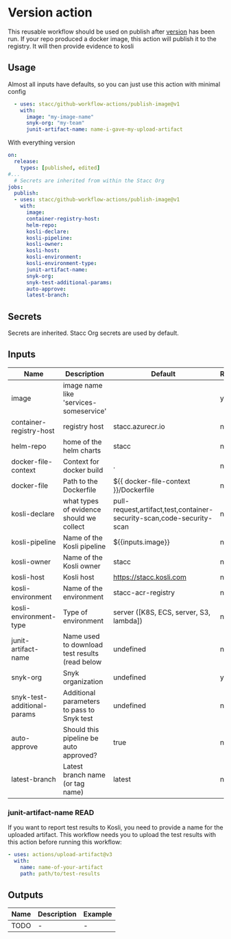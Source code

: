 # Version action
This reusable workflow should be used on publish after [version](./version.md) has been run. If your repo produced a docker image, this action will publish it to the registry.
It will then provide evidence to kosli

## Usage
Almost all inputs have defaults, so you can just use this action with minimal config
```yaml
  - uses: stacc/github-workflow-actions/publish-image@v1
    with:
      image: "my-image-name"
      snyk-org: "my-team"
      junit-artifact-name: name-i-gave-my-upload-artifact
```
With everything version
```yaml
on:
  release:
    types: [published, edited]
#...
  # Secrets are inherited from within the Stacc Org
jobs:
  publish:
  - uses: stacc/github-workflow-actions/publish-image@v1
    with:
      image:
      container-registry-host:
      helm-repo:
      kosli-declare:
      kosli-pipeline:
      kosli-owner:
      kosli-host:
      kosli-environment:
      kosli-environment-type:
      junit-artifact-name:
      snyk-org:
      snyk-test-additional-params:
      auto-approve:
      latest-branch:
```

## Secrets
Secrets are inherited. Stacc Org secrets are used by default.

## Inputs
| Name                        | Description                                    | Default                                                               | Required |
|-----------------------------|------------------------------------------------|-----------------------------------------------------------------------|----------|
| image                       | image name like 'services-someservice'         |                                                                       | yes      |
| container-registry-host     | registry host                                  | stacc.azurecr.io                                                      | no       |
| helm-repo                   | home of the helm charts                        | stacc                                                                 | no       |
| docker-file-context         | Context for docker build                       | .                                                                     | no       |
| docker-file                 | Path to the Dockerfile                         | ${{ docker-file-context }}/Dockerfile                                 | no       |
| kosli-declare               | what types of evidence should we collect       | pull-request,artifact,test,container-security-scan,code-security-scan | no       |
| kosli-pipeline              | Name of the Kosli pipeline                     | ${{inputs.image}}                                                     | no       |
| kosli-owner                 | Name of the Kosli owner                        | stacc                                                                 | no       |
| kosli-host                  | Kosli host                                     | https://stacc.kosli.com                                               | no       |
| kosli-environment           | Name of the environment                        | stacc-acr-registry                                                    | no       |
| kosli-environment-type      | Type of environment                            | server ([K8S, ECS, server, S3, lambda])                               | no       |
| junit-artifact-name            | Name used to download test results (read below | undefined                                                             | no       |
| snyk-org                    | Snyk organization                              | undefined                                                             | yes      |
| snyk-test-additional-params | Additional parameters to pass to Snyk test     | undefined                                                             | no       |
| auto-approve                | Should this pipeline be auto approved?         | true                                                                  | no       |
| latest-branch               | Latest branch name (or tag name)               | latest                                                                | no       |

### junit-artifact-name READ
If you want to report test results to Kosli, you need to provide a name for the uploaded artifact. 
This workflow needs you to upload the test results with this action before running this workflow:
```yaml
- uses: actions/upload-artifact@v3
  with:
    name: name-of-your-artifact
    path: path/to/test-results
```

## Outputs
| Name                      | Description | Example | 
|---------------------------|-------------|---------|
| TODO | -           | -       |
